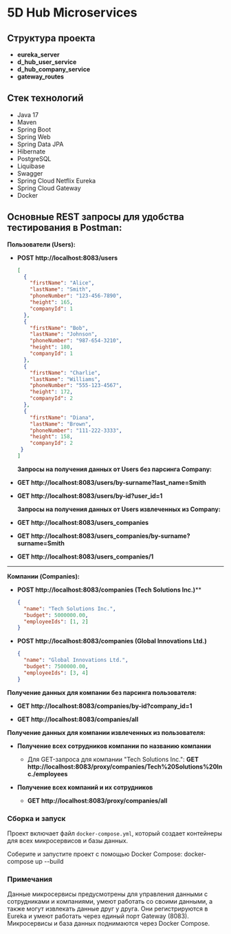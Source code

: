 # 5D Hub Microservices

## Структура проекта

- **eureka_server** 
- **d_hub_user_service**
- **d_hub_company_service**
- **gateway_routes**

## Стек технологий

- Java 17
- Maven
- Spring Boot
- Spring Web
- Spring Data JPA
- Hibernate
- PostgreSQL
- Liquibase
- Swagger
- Spring Cloud Netflix Eureka
- Spring Cloud Gateway
- Docker


## Основные REST запросы для удобства тестирования в Postman:

**Пользователи (Users):**

*   **POST http://localhost:8083/users**

    ```json
    [
      {
        "firstName": "Alice",
        "lastName": "Smith",
        "phoneNumber": "123-456-7890",
        "height": 165,
        "companyId": 1
      },
      {
        "firstName": "Bob",
        "lastName": "Johnson",
        "phoneNumber": "987-654-3210",
        "height": 180,
        "companyId": 1
      },
      {
        "firstName": "Charlie",
        "lastName": "Williams",
        "phoneNumber": "555-123-4567",
        "height": 172,
        "companyId": 2
      },
      {
        "firstName": "Diana",
        "lastName": "Brown",
        "phoneNumber": "111-222-3333",
        "height": 158,
        "companyId": 2
     }
    ]
    ```

    **Запросы на получения данных от Users без парсинга Company:**
*   **GET http://localhost:8083/users/by-surname?last_name=Smith**

*   **GET http://localhost:8083/users/by-id?user_id=1**
    
    **Запросы на получения данных от Users извлеченных из Company:**

*   **GET http://localhost:8083/users_companies**

*   **GET http://localhost:8083/users_companies/by-surname?surname=Smith**

*   **GET http://localhost:8083/users_companies/1**
    
---

**Компании (Companies):**

*   **POST http://localhost:8083/companies (Tech Solutions Inc.)****

    ```json
    {
      "name": "Tech Solutions Inc.",
      "budget": 5000000.00,
      "employeeIds": [1, 2]
    }
    
    ```

*   **POST http://localhost:8083/companies (Global Innovations Ltd.)**

    ```json
    {
      "name": "Global Innovations Ltd.",
      "budget": 7500000.00,
      "employeeIds": [3, 4]
    }
    ```
**Получение данных для компании без парсинга пользователя:**

*   **GET http://localhost:8083/companies/by-id?company_id=1**

*   **GET http://localhost:8083/companies/all**

**Получение данных для компании извлеченных из пользователя:**

*   **Получение всех сотрудников компании по названию компании**

    *   Для GET-запроса для компании "Tech Solutions Inc.":
        **GET http://localhost:8083/proxy/companies/Tech%20Solutions%20Inc./employees**

*   **Получение всех компаний и их сотрудников**

    *   **GET http://localhost:8083/proxy/companies/all**


### **Сборка и запуск**

Проект включает файл `docker-compose.yml`, который создает контейнеры для всех микросервисов и базы данных.

Соберите и запустите проект с помощью Docker Compose:
docker-compose up --build


### **Примечания**

Данные микросервисы предусмотрены для управления данными с сотрудниками и компаниями,
умеют работать со своими данными, а также могут извлекать данные друг у друга.
Они регистрируются в Eureka и умеют работать через единый порт Gateway (8083).
Микросервисы и база данных поднимаются через Docker Compose.
